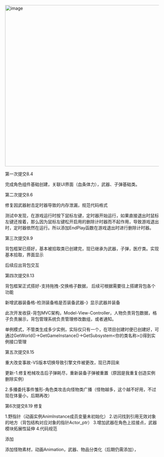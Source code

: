 <img width="1447" height="527" alt="image" src="https://github.com/user-attachments/assets/531c9c31-aee7-4ec8-a445-183f4991cc59" />

第一次提交8.4

完成角色组件基础创建，关联UI界面（血条体力），武器、子弹基础类。

第二次提交8.6

修复因武器射击定时器导致的内存泄漏，规范代码格式

测试中发现，在游戏运行时按下鼠标左键，定时器开始运行，如果直接退出时鼠标左键还按着，那么因为鼠标左键松开启用的删除计时器而不起作用，导致游戏退出时，定时器依然在运行。所以添加EndPlay函数在游戏退出时进行删除计时器。

第三次提交8.9

背包框架已搭好，基本被拾取类已创建完，现已继承为武器，子弹，医疗类。实现基本拾取，界面显示

后续应出背包交互

第四次提交8.13

背包框架正式搭好-支持拖拽-交换格子数据，
后续可根据需要往上搭建背包各个功能

新增武器装备格-检测装备格是否装备武器-》显示武器并装备

此次开发收获-背包MVC架构，Model-View-Controller，人物负责背包数据，格子负责展示，背包管理系统负责管理修改数组，或者通知。

单例模式，不管类生成多少实例，实际仅只有一个，在项目创建时便已创建好，可通过GetWorld()->GetGameInstance()->GetSubsystem<你的类名称>()得到实例接口管理


第五次提交8.15

重大改变事故-VS版本切换导致引擎文件被更改，现已弄回来

更新-1.修复枪械攻击后子弹耗尽，重新装备子弹被重置（原因是我重复创造实例删除实例）

2.多播委托事件雏形-角色类攻击向怪物类广播（怪物越多，这个越不好用，不过现在体量小，后期再改）

第6次提交8.19
修复

1.野指针（动画实例AnimInstance成员变量未初始化）
2.访问找到引用无效对象的地方（背包结构对应对象的指针Actor_ptr）
3.增加武器在角色上挂接点，武器模块拓展性延伸
4.代码规范

添加

添加怪物素材，动画Animation，武器、物品分类化（后期仍需添加），
